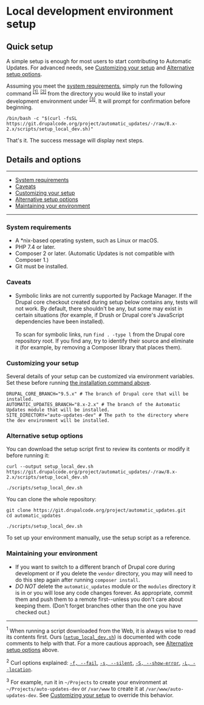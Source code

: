 # Local development environment setup

## Quick setup

A simple setup is enough for most users to start contributing to Automatic Updates. For advanced needs, see [Customizing your setup](#customizing-your-setup) and [Alternative setup options](#alternative-setup-options).

Assuming you meet the [system requirements](#system-requirements), simply run the following command <sup>[[1]](#footnote-1), [[2]](#footnote-2)</sup> from the directory you would like to install your development environment under <sup>[[3]](#footnote-3)</sup>. It will prompt for confirmation before beginning.

```shell
/bin/bash -c "$(curl -fsSL https://git.drupalcode.org/project/automatic_updates/-/raw/8.x-2.x/scripts/setup_local_dev.sh)"
```

That's it. The success message will display next steps.

## Details and options

---

* [System requirements](#system-requirements)
* [Caveats](#caveats)
* [Customizing your setup](#customizing-your-setup)
* [Alternative setup options](#alternative-setup-options)
* [Maintaining your environment](#maintaining-your-environment)

---

### System requirements
* A *nix-based operating system, such as Linux or macOS.
* PHP 7.4 or later.
* Composer 2 or later. (Automatic Updates is not compatible with Composer 1.)
* Git must be installed.

### Caveats
* Symbolic links are not currently supported by Package Manager. If the Drupal core checkout created during setup below contains any, tests will not work. By default, there shouldn't be any, but some may exist in certain situations (for example, if Drush or Drupal core's JavaScript dependencies have been installed).<br>
  <br>
  To scan for symbolic links, run `find . -type l` from the Drupal core repository root. If you find any, try to identify their source and eliminate it (for example, by removing a Composer library that places them).

### Customizing your setup
Several details of your setup can be customized via environment variables. Set these before running [the installation command above](#local-development-environment-setup).

```shell
DRUPAL_CORE_BRANCH="9.5.x" # The branch of Drupal core that will be installed.
AUTOMATIC_UPDATES_BRANCH="8.x-2.x" # The branch of the Automatic Updates module that will be installed.
SITE_DIRECTORY="auto-updates-dev" # The path to the directory where the dev environment will be installed.
```

### Alternative setup options
You can download the setup script first to review its contents or modify it before running it:

```shell
curl --output setup_local_dev.sh https://git.drupalcode.org/project/automatic_updates/-/raw/8.x-2.x/scripts/setup_local_dev.sh

./scripts/setup_local_dev.sh
```

You can clone the whole repository:

```shell
git clone https://git.drupalcode.org/project/automatic_updates.git
cd automatic_updates

./scripts/setup_local_dev.sh
```

To set up your environment manually, use the setup script as a reference.

### Maintaining your environment

* If you want to switch to a different branch of Drupal core during development or if you delete the `vendor` directory, you may will need to do this step again after running `composer install`.
* _DO NOT_ delete the `automatic_updates` module or the `modules` directory it is in or you will lose any code changes forever. As appropriate, commit them and push them to a remote first--unless you don't care about keeping them. (Don't forget branches other than the one you have checked out.)

---

<a name="footnote-1"><sup>1</sup></a> When running a script downloaded from the Web, it is always wise to read its contents first. Ours ([`setup_local_dev.sh`](https://git.drupalcode.org/project/automatic_updates/-/raw/8.x-2.x/scripts/setup_local_dev.sh)) is documented with code comments to help with that. For a more cautious approach, see [Alternative setup options](#alternative-setup-options) above.

<a name="footnote-2"><sup>2</sup></a> Curl options explained:
[`-f, --fail`](https://curl.se/docs/manpage.html#-f),
[`-s, --silent`](https://curl.se/docs/manpage.html#-s),
[`-S, --show-error`](https://curl.se/docs/manpage.html#-S),
[`-L, --location`](https://curl.se/docs/manpage.html#-L).

<a name="footnote-3"><sup>3</sup></a> For example, run it in `~/Projects` to create your environment at `~/Projects/auto-updates-dev` or `/var/www` to create it at `/var/www/auto-updates-dev`. See [Customizing your setup](#customizing-your-setup) to override this behavior.
